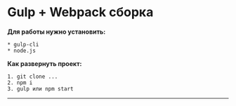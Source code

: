 Gulp + Webpack сборка
=====================

**Для работы нужно установить:**

    * gulp-cli
    * node.js
**Как развернуть проект:**

    1. git clone ...
    2. npm i
    3. gulp или npm start
---
 

        
